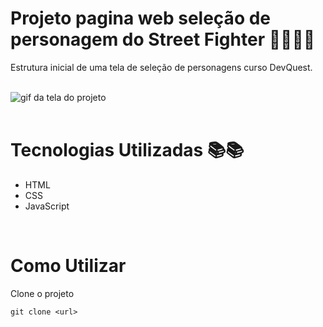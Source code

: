 # Projeto pagina web seleção de personagem do Street Fighter 🐱‍👤🐱‍👤
Estrutura inicial de uma tela de seleção de personagens curso DevQuest.

<br>

<img src="./animação.gif" alt="gif da tela do projeto">

<br>

<br>

# Tecnologias Utilizadas &#128218;&#128218;

- HTML
- CSS
- JavaScript

<br>

# Como Utilizar

Clone o projeto

```
git clone <url>
